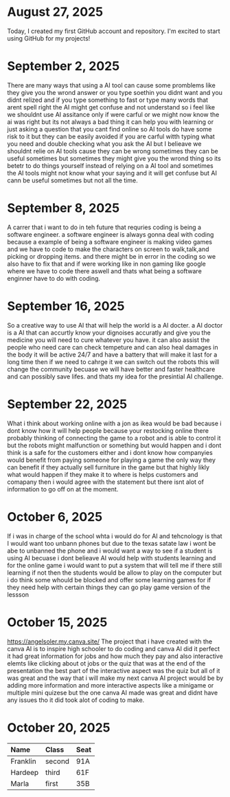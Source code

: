 # August 27, 2025

Today, I created my first GitHub account and repository. I'm excited to start using GitHub for my projects!

# September 2, 2025

There are many ways that using a AI tool can cause some promblems like they give you the wrond answer or you type soethin you didnt want and you didnt relized and if you type something to fast or type many words that arent spell right the AI might get confuse and not understand so i feel like we shouldnt use AI assitance only if were carful or we might now know the ai was right but its not always a bad thing it can help you with learning or just asking a question that you cant find online so AI tools do have some risk to it but they can be easily avoided if you are carful witth typing what you need and double checking what you ask the AI but I belieave we shouldnt relie on AI tools cause they can be wrong sometimes they can be useful sometimes but sometimes they might give you the wrond thing so its betetr to do things yourself instead of relying on a AI tool and sometimes the AI tools might not know what your saying and it will get confuse but AI cann be useful sometimes but not all the time.

# September 8, 2025

A carrer that i want to do in teh future that requries coding is being a software engineer. a software engineer is always gonna deal with coding because a example of being a software engineer is making video games and we have to code to make the characters on screen to walk,talk,and picking or dropping items. and there might be in error in the coding so we also have to fix that and if were working like in non gaming like google where we have to code there aswell and thats what being a software enginner have to do with coding.

# September 16, 2025

So a creative way to use AI that will help the world is a AI docter. a AI doctor is a AI that can accurtly know your dignoises accuratly and give you the medicine you will need to cure whatever you have. it can also assist the people who need care can check tempeture and can also heal damages in the body it will be active 24/7 and have a battery that will make it last for a long time then if we need to cahrge it we can switch out the robots this will change the community becuase we will have better and faster healthcare and can possibly save lifes. and thats my idea for the presintial AI challenge.

# September 22, 2025

What i think about working online with a jon as ikea would be bad because i dont know how it will help people because your restocking online there probably thinking of connecting the game to a robot and is able to control it but the robots might malfunction or something but would happen and i dont think is a safe for the customers either and i dont know how companyies would benefit from paying someone for playing a game the only way they can benefit if they actually sell furniture in the game but that highly likly what would happen if they make it to where is helps customers and comapany then i would agree with the statement but there isnt alot of information to go off on at the moment.

# October 6, 2025

If i was in charge of the school whta i would do for AI and tehcnology is that I would want too unbann phones but due to the texas satate law i wont be abe to unbanned the phone and i would want a way to see if a student is using AI becuase i dont belieave AI would help with students learning and for the online game i would want to put a system that will tell me if there still learning if not then the students would be allow to play on the computer but i do think some whould be blocked and offer some learning games for if they need help with certain things they can go play game version of the lessson

# October 15, 2025

https://angelsoler.my.canva.site/ The project that i have created with the canva AI is to inspire high schooler to do coding and canva AI did it perfect it had great information for jobs and how much they pay and also interactive elemts like clicking about ot jobs or the quiz that was at the end of the presentation the best part of the interactive aspect was the quiz but all of it was great and the way that i will make my next canva AI project would be by adding more information and more interactive aspects like a minigame or multiple mini quizese but the one canva AI made was great and didnt have any issues tho it did took alot of coding to make.

# October 20, 2025

 Name     | Class | Seat |
| :------- | :---- | :--- |
| Franklin |second | 91A  |
| Hardeep  | third | 61F  |
| Marla    | first | 35B  |

